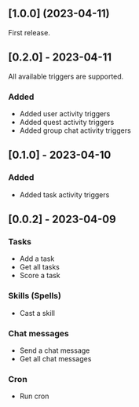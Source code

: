 ## [1.0.0] (2023-04-11)

First release.


## [0.2.0] - 2023-04-11

All available triggers are supported.

### Added

* Added user activity triggers
* Added quest activity triggers
* Added group chat activity triggers

## [0.1.0] - 2023-04-10

### Added

* Added task activity triggers

## [0.0.2] - 2023-04-09

### Tasks

* Add a task
* Get all tasks
* Score a task

### Skills (Spells)

* Cast a skill

### Chat messages

* Send a chat message
* Get all chat messages

### Cron

* Run cron
